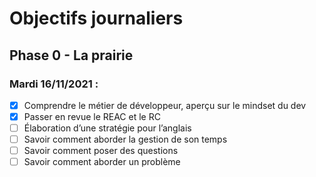 # Objectifs journaliers

## Phase 0 - La prairie

### Mardi 16/11/2021 :


* [x] Comprendre le métier de développeur, aperçu sur le mindset du dev
* [x] Passer en revue le REAC et le RC
* [ ] Élaboration d’une stratégie pour l’anglais
* [ ] Savoir comment aborder la gestion de son temps
* [ ] Savoir comment poser des questions
* [ ] Savoir comment aborder un problème
